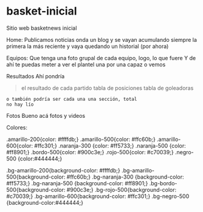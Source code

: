 # basket-inicial
Sitio web basketnews inicial




Home:
Publicamos noticias onda un blog y se vayan acumulando siempre la primera la más reciente y vaya quedando un historial (por ahora)

Equipos:
Que tenga una foto grupal de cada equipo, logo, lo que fuere
Y de ahí te puedas meter a ver el plantel una por una capaz o vemos


Resultados
Ahí pondría
> el resultado de cada partido
> tabla de posiciones
> tabla de goleadoras

    o también podría ser cada una una sección, total
    no hay lío

Fotos
    Bueno acá fotos y videos




Colores:

.amarillo-200{color: #ffffdb;}
.amarillo-500{color: #ffc60b;}
.amarillo-600{color: #ffc301;}
.naranja-300 {color: #ff5733;}
.naranja-500 {color: #ff8901;}
.bordo-500{color: #900c3e;}
.rojo-500{color: #c70039;}
.negro-500 {color:#444444;}

.bg-amarillo-200{background-color: #ffffdb;}
.bg-amarillo-500{background-color: #ffc60b;}
.bg-naranja-300 {background-color: #ff5733;}
.bg-naranja-500 {background-color: #ff8901;}
.bg-bordo-500{background-color: #900c3e;}
.bg-rojo-500{background-color: #c70039;}
.bg-amarillo-600{background-color: #ffc301;}
.bg-negro-500 {background-color:#444444;}

